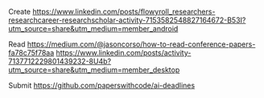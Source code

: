 Create
https://www.linkedin.com/posts/flowyroll_researchers-researchcareer-researchscholar-activity-7153582548827164672-B53I?utm_source=share&utm_medium=member_android

Read
https://medium.com/@jasoncorso/how-to-read-conference-papers-fa78c75f78aa
https://www.linkedin.com/posts/activity-7137712229801439232-8U4b?utm_source=share&utm_medium=member_desktop

Submit
https://github.com/paperswithcode/ai-deadlines
